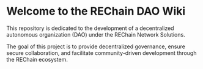 # Welcome to the REChain DAO Wiki

This repository is dedicated to the development of a decentralized autonomous organization (DAO) under the REChain Network Solutions.

The goal of this project is to provide decentralized governance, ensure secure collaboration, and facilitate community-driven development through the REChain ecosystem.